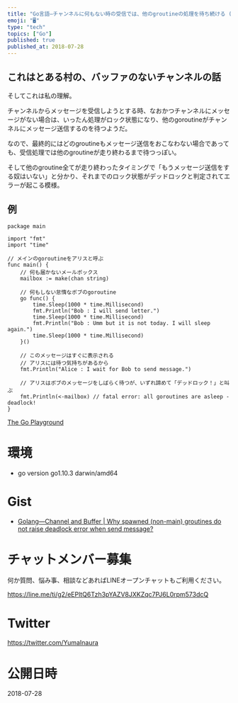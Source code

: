 ```yaml
---
title: "Go言語—チャンネルに何もない時の受信では、他のgroutineの処理を待ち続ける (アリスへの手紙)"
emoji: "🖥"
type: "tech"
topics: ["Go"]
published: true
published_at: 2018-07-28
---
```


## これはとある村の、バッファのないチャンネルの話

そしてこれは私の理解。

チャンネルからメッセージを受信しようとする時、なおかつチャンネルにメッセージがない場合は、いったん処理がロック状態になり、他のgoroutineがチャンネルにメッセージ送信するのを待つようだ。

なので、最終的にはどのgroutineもメッセージ送信をおこなわない場合であっても、受信処理では他のgroutineが走り終わるまで待つっぽい。

そして他のgroutine全てが走り終わったタイミングで「もうメッセージ送信をする奴はいない」と分かり、それまでのロック状態がデッドロックと判定されてエラーが起こる模様。


## 例

```golang
package main

import "fmt"
import "time"

// メインのgoroutineをアリスと呼ぶ
func main() {
	// 何も届かないメールボックス
	mailbox := make(chan string)

	// 何もしない怠惰なボブのgoroutine
	go func() {
		time.Sleep(1000 * time.Millisecond)
		fmt.Println("Bob : I will send letter.")
		time.Sleep(1000 * time.Millisecond)
		fmt.Println("Bob : Umm but it is not today. I will sleep again.")
		time.Sleep(1000 * time.Millisecond)
	}()

	// このメッセージはすぐに表示される
	// アリスには待つ気持ちがあるから
	fmt.Println("Alice : I wait for Bob to send message.")

	// アリスはボブのメッセージをしばらく待つが、いずれ諦めて「デッドロック！」と叫ぶ
	fmt.Println(<-mailbox) // fatal error: all goroutines are asleep - deadlock!
}
```

[The Go Playground](https://play.golang.org/p/mK8cvdT80ry)

# 環境

- go version go1.10.3 darwin/amd64

# Gist

- [Golang—Channel and Buffer | Why spawned (non-main) groutines do not raise deadlock error when send message?](https://gist.github.com/YumaInaura/db3c53923945127fa31d4ca01ea24a4f)








<!-- Update From Qiita API -->

# チャットメンバー募集


何か質問、悩み事、相談などあればLINEオープンチャットもご利用ください。

https://line.me/ti/g2/eEPltQ6Tzh3pYAZV8JXKZqc7PJ6L0rpm573dcQ





# Twitter


https://twitter.com/YumaInaura


<!-- Update From Qiita API -->



# 公開日時

2018-07-28
